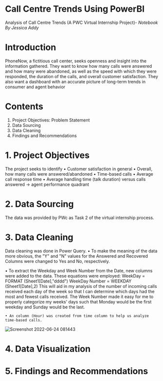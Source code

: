 # Call Centre Trends Using PowerBI
Analysis of Call Centre Trends (A PWC Virtual Internship Project)- _Notebook By Jessica Addy_

# Introduction
PhoneNow, a fictitious call center, seeks openness and insight into the information gathered. They want to know how many calls were answered and how many were abandoned, as well as the speed with which they were responded, the duration of the calls, and overall customer satisfaction. They also want a dashboard with an accurate picture of long-term trends in consumer and agent behavior

# Contents
  1.  Project Objectives: Problem Statement
  2.  Data Sourcing
  3.  Data Cleaning
  4.  Findings and Recommendations
  
  
 # 1. Project Objectives
  The project seeks to identify
    •	Customer satisfaction in general
    •	Overall, how many calls were answered/abandoned
    •	Time-based calls
    •	Average call response time
    •	Average handling time (talk duration) versus calls answered -> agent performance quadrant
    

  # 2. Data Sourcing
  The data was provided by PWc as Task 2 of the virtual internship process.
  

  # 3. Data Cleaning
  Data cleaning was done in Power Query. 
    • To make the meaning of the data more obvious, the "Y" and "N" values for the Answered and Recovered Columns were changed to Yes and No, respectively.

• To extract the Weekday and Week Number from the Date, new columns were added to the data. These equations were employed:
  WeekDay = FORMAT (Sheet1[Date],"dddd")
  WeekDay Number = WEEKDAY (Sheet1[Date],2)
  This will aid in my analysis of the number of incoming calls received each day of the week so that I can determine which days had the most and fewest calls received. The Week Number made it easy for me to properly categorize my weeks' days such that Monday would be the first weekday and Sunday would be the last.
        
    • An column (Hour) was created from time column to help us analyze time-based calls. 
  
  ![Screenshot 2022-06-24 081443](https://user-images.githubusercontent.com/107724453/175509188-6d82a9d6-d023-421b-b23f-05b19490757c.png)
  
 # 4. Data Visualization
 
 
 # 5. Findings and Recommendations
 
 
 
 
  




  
  
